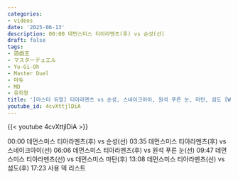 ```yaml
---
categories:
- videos
date: '2025-06-13'
description: 00:00 데먼스미스 티아라멘츠(후) vs 순성(선)
draft: false
tags:
- 遊戯王
- マスターデュエル
- Yu-Gi-Oh
- Master Duel
- 마듀
- MD
- 유희왕
title: '[마스터 듀얼] 티아라멘츠 vs 순성, 스네이크아이, 원석 푸른 눈, 마탄, 섬도 [WCS2025 예선]'
youtube_id: 4cvXttjlDiA
---
```



{{< youtube 4cvXttjlDiA >}}

00:00 데먼스미스 티아라멘츠(후) vs 순성(선)
03:35 데먼스미스 티아라멘츠(후) vs 스네이크아이(선)
06:06 데먼스미스 티아라멘츠(후) vs 원석 푸른 눈(선)
09:47 데먼스미스 티아라멘츠(선) vs 데먼스미스 마탄(후)
13:08 데먼스미스 티아라멘츠(선) vs 섬도(후)
17:23 사용 덱 리스트